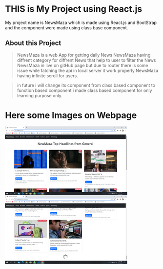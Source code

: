 # THIS is My Project using React.js

My project name is NewsMaza which is made using React.js and BootStrap and the component were made using class base component.

## About this Project
>NewsMaza is a web App for getting daily News
>NewsMaza having diffrent category for diffrent News that help to user to filter the News
>NewsMaza in live on gitHub page but due to router there is some issue while fatching the api in local server it work properly
>NewsMaza having infinite scroll for users.

>in future i will change its component from class based component to function based component i made class based component for only learning purpose only.


# Here some Images on Webpage
<img align="center" alt="Coding" width="400" src="a.png">

<img align="center" alt="Coding" width="400" src="b.png">
